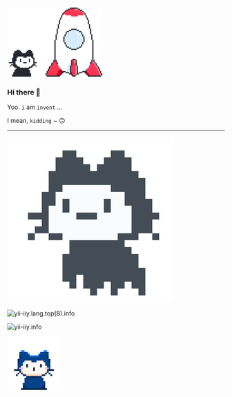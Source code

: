 
[mona-launch.png]: ./funny-pics/mona-launch.png
[mona-whisper.gif]: ./funny-pics/mona-whisper.gif
[mona-loading-default.gif]: ./funny-pics/mona-loading-default.gif

![🚀 mona-launch][mona-launch.png]

### Hi there 👋

Yoo. `i` am `invent` ...

I mean, `kidding` ~ 🙃

----

![😃 mona-loading][mona-loading-default.gif]

![yii-iiy.lang.top(8).info](https://github-readme-stats.vercel.app/api/top-langs/?username=yii-iiy&layout=compact&langs_count=8)

![yii-iiy.info](https://github-readme-stats.vercel.app/api?username=yii-iiy&show_icons=true)


<!--
**yii-iiy/yii-iiy** is a ✨ _special_ ✨ repository because its `README.md` (this file) appears on your GitHub profile.

Here are some ideas to get you started:

- 🔭 I’m currently working on ...
- 🌱 I’m currently learning ...
- 👯 I’m looking to collaborate on ...
- 🤔 I’m looking for help with ...
- 💬 Ask me about ...
- 📫 How to reach me: ...
- 😄 Pronouns: ...
- ⚡ Fun fact: ...
-->

![🤗 mona-whisper][mona-whisper.gif]
